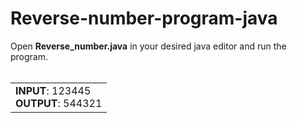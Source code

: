 <h1>Reverse-number-program-java</h1>
Open <b>Reverse_number.java</b> in your desired java editor and run the program.
<br></br>
<table><tr><td> <b>INPUT</b>: 123445 <br><b>OUTPUT</b>: 544321</td></tr></table>
